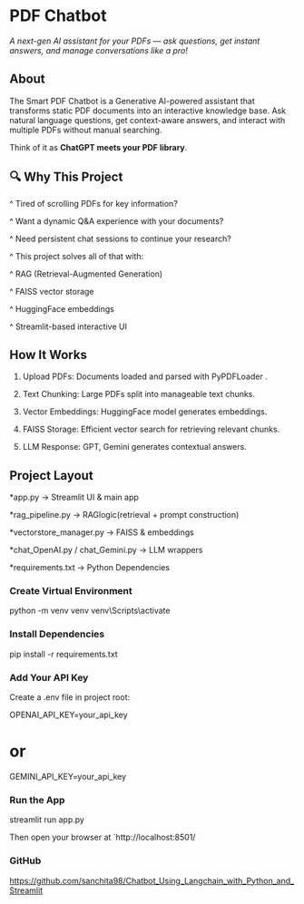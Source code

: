 #  PDF Chatbot

*A next-gen AI assistant for your PDFs — ask questions, get instant answers, and manage conversations like a pro!*


##  About

The Smart PDF Chatbot is a Generative AI-powered assistant that transforms static PDF documents into an interactive knowledge base.
Ask natural language questions, get context-aware answers, and interact with multiple PDFs without manual searching.

Think of it as **ChatGPT meets your PDF library**.


## 🔍 Why This Project

^ Tired of scrolling PDFs for key information?

^ Want a dynamic Q&A experience with your documents?

^ Need persistent chat sessions to continue your research?

^ This project solves all of that with:

^ RAG (Retrieval-Augmented Generation)

^ FAISS vector storage

^ HuggingFace embeddings

^ Streamlit-based interactive UI


## How It Works 

1. Upload PDFs: Documents loaded and parsed with PyPDFLoader .

2. Text Chunking: Large PDFs split into manageable text chunks. 

3. Vector Embeddings: HuggingFace model generates embeddings. 

4. FAISS Storage: Efficient vector search for retrieving relevant chunks. 

5. LLM Response: GPT, Gemini generates contextual answers. 


## Project Layout 

*app.py -> Streamlit UI & main app

*rag_pipeline.py -> RAGlogic(retrieval + prompt construction)

*vectorstore_manager.py -> FAISS & embeddings 

*chat_OpenAI.py / chat_Gemini.py -> LLM wrappers

*requirements.txt -> Python Dependencies 



###  Create Virtual Environment

python -m venv venv
venv\Scripts\activate    


###  Install Dependencies

pip install -r requirements.txt

###  Add Your API Key

Create a .env file in project root:


OPENAI_API_KEY=your_api_key
# or
GEMINI_API_KEY=your_api_key

###  Run the App

streamlit run app.py

Then open your browser at `http://localhost:8501/


### GitHub  

https://github.com/sanchita98/Chatbot_Using_Langchain_with_Python_and_Streamlit
